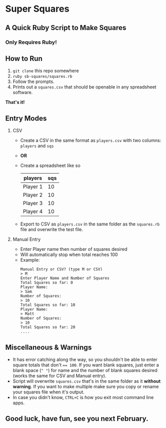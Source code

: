 # Super Squares

## A Quick Ruby Script to Make Squares 

### Only Requires Ruby!

## How to Run
1. `git clone` this repo somewhere
2. `ruby sb-squares/squares.rb`
3. Follow the prompts.
4. Prints out a `squares.csv` that should be openable in any spreadsheet software.


**That's it!**
## Entry Modes
1. CSV
   - Create a CSV in the same format as `players.csv` with two columns: `players` and `sqs`
   - **OR**
   - Create a spreadsheet like so

      | players | sqs |
      --------|------
      | Player 1 | 10 |
      | Player 2 | 10 |
      | Player 3 | 10 |
      | Player 4 | 10 |

   - Export to CSV as `players.csv` in the same folder as the `squares.rb` file and overwrite the test file.


2. Manual Entry
   - Enter Player name then number of squares desired
   - Will automatically stop when total reaches 100
   - Example:
      ```
      Manual Entry or CSV? (type M or CSV)
      > M
      Enter Player Name and Number of Squares
      Total Squares so far: 0
      Player Name:
      > Sam
      Number of Squares:
      > 10
      Total Squares so far: 10
      Player Name:
      > Matt   
      Number of Squares:
      > 10
      Total Squares so far: 20
      ....
      ```

## Miscellaneous & Warnings

- It has error catching along the way, so you shouldn't be able to enter square totals that don't `== 100`. If you want blank squares, just enter a blank space (`" "`) for name and the number of blank squares desired (works the same for CSV and Manual entry).
- Script will overwrite `squares.csv` that's in the same folder as it **without warning**. If you want to make multiple make sure you copy or rename your squares file when it's output. 
- In case you didn't know, `CTRL+C` is how you exit most command line apps.


## Good luck, have fun, see you next February.
